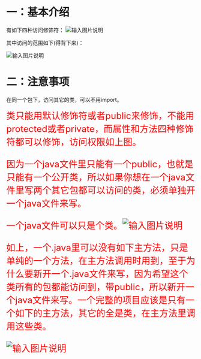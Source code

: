 # 一：基本介绍

有如下四种访问修饰符：
![输入图片说明](/imgs/2024-09-24/cUlFI6dpD7TOFmdE.png)

其中访问的范围如下(得背下来)：

![输入图片说明](/imgs/2024-09-24/SCwgvYdl3CDllu9y.png)

# 二：注意事项
在同一个包下，访问其它的类，可以不用import。

<font size=5 color=red>类只能用默认修饰符或者public来修饰，不能用protected或者private，而属性和方法四种修饰符都可以修饰，访问权限如上图。

<font size=5 color=red> 因为一个java文件里只能有一个public，也就是只能有一个公开类，所以如果你想在一个java文件里写两个其它包都可以访问的类，必须单独开一个java文件来写。

<font size=5 color=red> 一个java文件可以只是个类。![输入图片说明](/imgs/2024-09-24/trWPFVlZku51janz.png)



如上，一个.java里可以没有如下主方法，只是单纯的一个方法，在主方法调用时用到，至于为什么要新开一个.java文件来写，因为希望这个类所有的包都能访问到，带public，所以新开一个java文件来写。<font size=5 color=red>一个完整的项目应该是只有一个如下的主方法，其它的全是类，在主方法里调用这些类。

![输入图片说明](/imgs/2024-09-24/5PAeFzrUsXXRtKoz.png)





